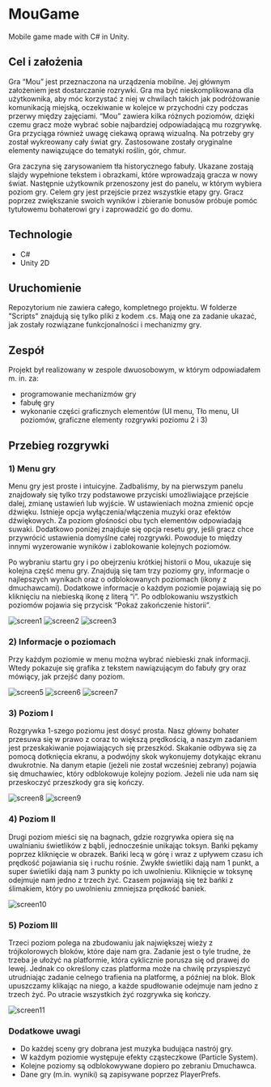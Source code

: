 # MouGame
Mobile game made with C# in Unity.
## Cel i założenia
Gra “Mou” jest przeznaczona na urządzenia mobilne. Jej głównym założeniem jest dostarczanie rozrywki. Gra ma być nieskomplikowana dla użytkownika, aby móc korzystać z niej w chwilach takich jak podróżowanie komunikacją miejską, oczekiwanie w kolejce w przychodni czy podczas przerwy między zajęciami. “Mou” zawiera kilka różnych poziomów, dzięki czemu gracz może wybrać sobie najbardziej odpowiadającą mu rozgrywkę. Gra przyciąga również uwagę ciekawą oprawą wizualną. Na potrzeby gry został wykreowany cały świat gry. Zastosowane zostały oryginalne elementy nawiązujące do tematyki roślin, gór, chmur.

Gra zaczyna się zarysowaniem tła historycznego fabuły. Ukazane zostają slajdy wypełnione tekstem i obrazkami, które wprowadzają gracza w nowy świat. Następnie użytkownik przenoszony jest do panelu, w którym wybiera poziom gry. Celem gry jest przejście przez wszystkie etapy gry. Gracz poprzez zwiększanie swoich wyników i zbieranie bonusów próbuje pomóc tytułowemu bohaterowi gry i zaprowadzić go do domu.

## Technologie
* C#
* Unity 2D

## Uruchomienie
Repozytorium nie zawiera całego, kompletnego projektu. W folderze "Scripts" znajdują się tylko pliki z kodem .cs. 
Mają one za zadanie ukazać, jak zostały rozwiązane funkcjonalności i mechanizmy gry.

## Zespół
Projekt był realizowany w zespole dwuosobowym, w którym odpowiadałem m. in. za:
- programowanie mechanizmów gry 
- fabułę gry
- wykonanie części graficznych elementów (UI menu, Tło menu, UI poziomów, graficzne elementy rozgrywki poziomu 2 i 3)


## Przebieg rozgrywki

### 1) Menu gry
Menu gry jest proste i intuicyjne. Zadbaliśmy, by na pierwszym panelu znajdowały się tylko trzy podstawowe przyciski umożliwiające przejście dalej, zmianę ustawień lub wyjście.
W ustawieniach można zmienić opcje dźwięku. Istnieje opcja wyłączenia/włączenia muzyki oraz efektów dźwiękowych. Za poziom głośności obu tych elementów odpowiadają suwaki.
Dodatkowo poniżej znajduje się opcja resetu gry, jeśli gracz chce przywrócić ustawienia domyślne całej rozgrywki. Powoduje to między innymi wyzerowanie wyników i zablokowanie kolejnych poziomów.

Po wybraniu startu gry i po obejrzeniu krótkiej historii o Mou, ukazuje się kolejna część menu gry. Znajdują się tam trzy poziomy gry, informacje o najlepszych wynikach oraz o odblokowanych poziomach (ikony z dmuchawcami). Dodatkowe informacje o każdym poziomie pojawiają się po kliknięciu na niebieską ikonę z literą “i”. 
Po odblokowaniu wszystkich poziomów pojawia się przycisk “Pokaż zakończenie historii”.

![screen1](/Screens/menu.jpg)
![screen2](/Screens/menu_opcje.jpg)
![screen3](/Screens/menu_poziomu.jpg)

### 2) Informacje o poziomach
Przy każdym poziomie w menu można wybrać niebieski znak informacji. Wtedy pokazuje się grafika z tekstem nawiązującym do fabuły gry oraz mówiący, jak przejść dany poziom.

![screen5](/Screens/poziom1_info.jpg)
![screen6](/Screens/poziom2_info.jpg)
![screen7](/Screens/poziom3_info.jpg)

### 3) Poziom I
Rozgrywka 1-szego poziomu jest dosyć prosta. Nasz główny bohater przesuwa się w prawo z coraz to większą prędkością, a naszym zadaniem jest przeskakiwanie pojawiających się przeszkód. 
Skakanie odbywa się za pomocą dotknięcia ekranu, a podwójny skok wykonujemy dotykając ekranu dwukrotnie. Na danym etapie (jeżeli nie został wcześniej zebrany) pojawia się dmuchawiec, który odblokowuje kolejny poziom. Jeżeli nie uda nam się przeskoczyć przeszkody gra się kończy.

![screen8](/Screens/Poziom1.jpg)
![screen9](/Screens/Poziom1_zakonczenie.jpg)

### 4) Poziom II
Drugi poziom mieści się na bagnach, gdzie rozgrywka opiera się na uwalnianiu świetlików z bąbli, jednocześnie unikając toksyn. Bańki pękamy poprzez kliknięcie w obrazek.
Bańki lecą w górę i wraz z upływem czasu ich prędkość pojawiania się i ruchu rośnie. 
Zwykłe świetliki dają nam 1 punkt, a super świetliki dają nam 3 punkty po ich uwolnieniu. Kliknięcie w toksynę odejmuje nam jedno z trzech żyć. Czasem pojawiają się też bańki z ślimakiem, który po uwolnieniu zmniejsza prędkość baniek. 

![screen10](/Screens/Poziom2.jpg)

### 5) Poziom III
Trzeci poziom polega na zbudowaniu jak największej wieży z trójkolorowych bloków, które daje nam gra. Zadanie jest o tyle trudne, że trzeba je ułożyć na platformie, która cyklicznie porusza się od prawej do lewej. Jednak co określony czas platforma może na chwilę przyspieszyć utrudniając zadanie celnego trafienia na platformę, a później na blok. Blok upuszczamy klikając na niego, a każde spudłowanie odejmuje nam jedno z trzech żyć. Po utracie wszystkich żyć rozgrywka się kończy.

![screen11](/Screens/Poziom3.jpg)


### Dodatkowe uwagi
* Do każdej sceny gry dobrana jest muzyka budująca nastrój gry.
* W każdym poziomie występuje efekty cząsteczkowe (Particle System).
* Kolejne poziomy są odblokowywane dopiero po zebraniu Dmuchawca.
* Dane gry (m.in. wyniki) są zapisywane poprzez PlayerPrefs.
